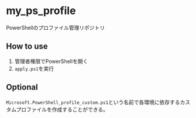 # my_ps_profile

PowerShellのプロファイル管理リポジトリ

## How to use

1. 管理者権限でPowerShellを開く
2. `apply.ps1`を実行

## Optional

`Microsoft.PowerShell_profile_custom.ps1`という名前で各環境に依存するカスタムプロファイルを作成することができる。
